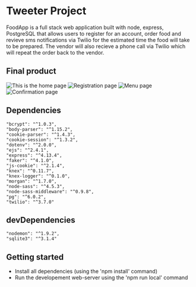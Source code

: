 # Tweeter Project

FoodApp is a full stack web application built with node, express, PostgreSQL that allows users to register for an account, order food and revieve sms notifications via Twilio for the estimated time the food will take to be prepared. The vendor will also recieve a phone call via Twilio which will repeat the order back to the vendor.

## Final product

![This is the home page](https://github.com/rizelmine17/tweeter/blob/master/docs/Home-page.png)
![Registration page](https://github.com/rizelmine17/tweeter/blob/master/docs/tweets.png)
![Menu page](https://github.com/rizelmine17/tweeter/blob/master/docs/toggle.gif)
![Confirmation page](https://github.com/rizelmine17/tweeter/blob/master/docs/toggle.gif)

## Dependencies

    "bcrypt": "^1.0.3",
    "body-parser": "^1.15.2",
    "cookie-parser": "^1.4.3",
    "cookie-session": "^1.3.2",
    "dotenv": "^2.0.0",
    "ejs": "^2.4.1",
    "express": "^4.13.4",
    "faker": "^4.1.0",
    "js-cookie": "^2.1.4",
    "knex": "^0.11.7",
    "knex-logger": "^0.1.0",
    "morgan": "^1.7.0",
    "node-sass": "^4.5.3",
    "node-sass-middleware": "^0.9.8",
    "pg": "^6.0.2",
    "twilio": "^3.7.0"

## devDependencies

    "nodemon": "^1.9.2",
    "sqlite3": "^3.1.4"

## Getting started

- Install all dependencies (using the 'npm install' command)
- Run the developement web-server using the 'npm run local' command
